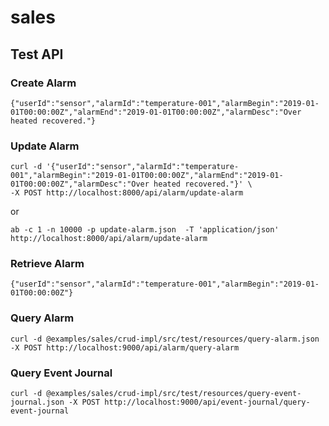# sales

## Test API


### Create Alarm
```
{"userId":"sensor","alarmId":"temperature-001","alarmBegin":"2019-01-01T00:00:00Z","alarmEnd":"2019-01-01T00:00:00Z","alarmDesc":"Over heated recovered."}
```

### Update Alarm

```
curl -d '{"userId":"sensor","alarmId":"temperature-001","alarmBegin":"2019-01-01T00:00:00Z","alarmEnd":"2019-01-01T00:00:00Z","alarmDesc":"Over heated recovered."}' \
-X POST http://localhost:8000/api/alarm/update-alarm
```
or
```
ab -c 1 -n 10000 -p update-alarm.json  -T 'application/json' http://localhost:8000/api/alarm/update-alarm
```

### Retrieve Alarm
```
{"userId":"sensor","alarmId":"temperature-001","alarmBegin":"2019-01-01T00:00:00Z"}
```

### Query Alarm

```
curl -d @examples/sales/crud-impl/src/test/resources/query-alarm.json -X POST http://localhost:9000/api/alarm/query-alarm
```

### Query Event Journal

```
curl -d @examples/sales/crud-impl/src/test/resources/query-event-journal.json -X POST http://localhost:9000/api/event-journal/query-event-journal
```
